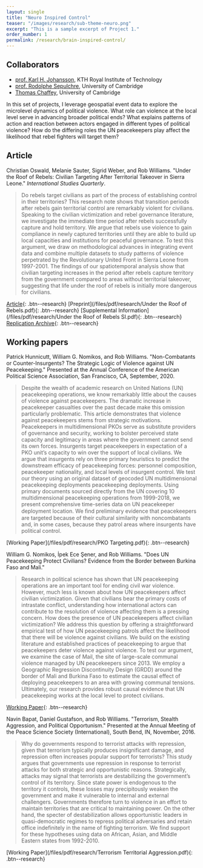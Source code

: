 ```yaml
---
layout: single
title: "Neuro Inspired Control"
teaser: "/images/research/sub-theme-neuro.png"
excerpt: "This is a sample excerpt of Project 1."
order_number: 1
permalink: /research/brain-inspired-control/
---
```

<!-- <img src="/images/research/sub-theme-neuro.png" alt="sub-theme-neuro" width="350" style="display: block; margin: 0 auto"/>  -->

## Collaborators
* [prof. Karl H. Johansson](https://scholar.google.com/citations?user=wWCUYdsAAAAJ&hl=en), KTH Royal Institute of Technology
* [prof. Rodolphe Sepulchre](https://scholar.google.com/citations?user=e1jfDwMAAAAJ&hl=en), University of Cambridge
* [Thomas Chaffey](https://scholar.google.nl/citations?user=mpR3WKgAAAAJ&hl=en), University of Cambridge


In this set of projects, I leverage geospatial event data to explore the microlevel dynamics of political violence. What role can violence at the local level serve in advancing broader political ends? What explains patterns of action and reaction between actors engaged in different types of political violence? How do the differing roles the UN peacekeepers play affect the likelihood that rebel fighters will target them?

## Article

Christian Oswald, Melanie Sauter, Sigrid Weber, and Rob Williams. "Under the Roof of Rebels: Civilian Targeting After Territorial Takeover in Sierra Leone." *International Studies Quarterly*.

> Do rebels target civilians as part of the process of establishing control in their territories? This research note shows that transition periods after rebels gain territorial control are remarkably violent for civilians. Speaking to the civilian victimization and rebel governance literature, we investigate the immediate time period after rebels successfully capture and hold territory. We argue that rebels use violence to gain compliance in newly captured territories until they are able to build up local capacities and institutions for peaceful governance. To test this argument, we draw on methodological advances in integrating event data and combine multiple datasets to study patterns of violence perpetrated by the Revolutionary United Front in Sierra Leone from 1997-2001. The findings of our spatiotemporal analysis show that civilian targeting increases in the period after rebels capture territory from the government compared to areas without territorial takeover, suggesting that life under the roof of rebels is initially more dangerous for civilians.

[Article](https://doi.org/10.1093/isq/sqaa009){: .btn--research} [Preprint](/files/pdf/research/Under the Roof of Rebels.pdf){: .btn--research} [Supplemental Information](/files/pdf/research/Under the Roof of Rebels SI.pdf){: .btn--research} [Replication Archive](https://doi.org/10.7910/DVN/BEKPWV){: .btn--research}

## Working papers

Patrick Hunnicutt, William G. Nomikos, and Rob Williams. "Non-Combatants or Counter-Insurgents? The Strategic Logic of Violence against UN Peacekeeping." Presented at the Annual Conference of the American Political Science Association, San Francisco, CA, September, 2020.

> Despite the wealth of academic research on United Nations (UN) peacekeeping operations, we know remarkably little about the causes of violence against peacekeepers. The dramatic increase in peacekeeper casualties over the past decade make this omission particularly problematic. This article demonstrates that violence against peacekeepers stems from strategic motivations. Peacekeepers in multidimensional PKOs serve as substitute providers of governance and security, working to bolster perceived state capacity and legitimacy in areas where the government cannot send its own forces. Insurgents target peacekeepers in expectation of a PKO unit’s capacity to win over the support of local civilians. We argue that insurgents rely on three primary heuristics to predict the downstream efficacy of peacekeeping forces: personnel composition, peacekeeper nationality, and local levels of insurgent control. We test our theory using an original dataset of geocoded UN multidimensional peacekeeping deployments peacekeeping deployments. Using primary documents sourced directly from the UN covering 10 multidimensional peacekeeping operations from 1999-2018, we present comprehensive time-series data on UN peacekeeper deployment location. We ﬁnd preliminary evidence that peacekeepers are targeted because of their cultural similarity with noncombatants and, in some cases, because they patrol areas where insurgents have political control.

[Working Paper](/files/pdf/research/PKO Targeting.pdf){: .btn--research}

William G. Nomikos, İpek Ece Şener, and Rob Williams. "Does UN Peacekeeping Protect Civilians? Evidence from the Border between Burkina Faso and Mali."

> Research in political science has shown that UN peacekeeping operations are an important tool for ending civil war violence. However, much less is known about how UN peacekeepers affect civilian victimization. Given that civilians bear the primary costs of intrastate conflict,  understanding how international actors can contribute to the resolution of violence affecting them is a pressing concern. How does the presence of UN peacekeepers affect civilian victimization? We address this question by offering a straightforward empirical test of how UN peacekeeping patrols affect the likelihood that there will be violence against civilians. We build on the existing literature and established practices of peacekeeping to argue that peacekeepers deter violence against violence. To test our argument, we examine the case of Mail, the site of large-scale communal violence managed by UN peacekeepers since  2013. We employ a Geographic Regression Discontinuity Design (GRDD) around the border of Mali and Burkina Faso to estimate the causal effect of deploying peacekeepers to an area with growing communal tensions. Ultimately, our research provides robust causal evidence that UN peacekeeping works at the local level to protect civilians.

[Working Paper](https://osf.io/preprints/socarxiv/5jmq4/){: .btn--research}

Navin Bapat, Daniel Gustafson, and Rob Williams. "Terrorism, Stealth Aggression, and Political Opportunism." Presented at the Annual Meeting of the Peace Science Society (International), South Bend, IN, November, 2016.

> Why do governments respond to terrorist attacks with repression, given that terrorism typically produces insignificant damage, and repression often increases popular support for terrorists? This study argues that governments use repression in response to terrorist attacks for both strategic and opportunistic reasons. Strategically, attacks may signal that terrorists are destabilizing the government’s control of its territory. Since state power is endogenous to the territory it controls, these losses may precipitously weaken the government and make it vulnerable to internal and external challengers. Governments therefore turn to violence in an effort to maintain territories that are critical to maintaining power. On the other hand, the specter of destabilization allows opportunistic leaders in quasi-democratic regimes to repress political adversaries and retain office indefinitely in the name of fighting terrorism. We find support for these hypotheses using data on African, Asian, and Middle Eastern states from 1992-2010.

[Working Paper](/files/pdf/research/Terrorism Territorial Aggression.pdf){: .btn--research}
